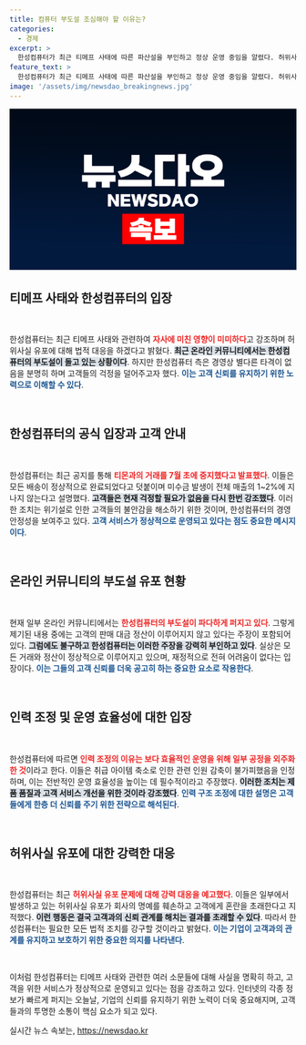 ```yaml
---
title: 컴퓨터 부도설 조심해야 할 이유는?
categories:
  - 경제
excerpt: >
  한성컴퓨터가 최근 티메프 사태에 따른 파산설을 부인하고 정상 운영 중임을 알렸다. 허위사실 유포에 법적 대응할 계획을 밝혔으며, 고객 서비스는 변동 없이 지속된다고 강조했다.
feature_text: >
  한성컴퓨터가 최근 티메프 사태에 따른 파산설을 부인하고 정상 운영 중임을 알렸다. 허위사실 유포에 법적 대응할 계획을 밝혔으며, 고객 서비스는 변동 없이 지속된다고 강조했다.
image: '/assets/img/newsdao_breakingnews.jpg'
---
```


<p><img src="/assets/img/newsdao_breakingnews.jpg" alt="koreaapp 속보" /></p>

<h2 data-ke-size="size26">티메프 사태와 한성컴퓨터의 입장</h2>

<p data-ke-size="size16">&nbsp;</p>

<p>한성컴퓨터는 최근 티메프 사태와 관련하여 <b><span style="color: #ee2323;">자사에 미친 영향이 미미하다</span></b>고 강조하며 허위사실 유포에 대해 법적 대응을 하겠다고 밝혔다. <b><span style="background-color: #21538527;">최근 온라인 커뮤니티에서는 한성컴퓨터의 부도설이 돌고 있는 상황이다</span></b>. 하지만 한성컴퓨터 측은 경영상 별다른 타격이 없음을 분명히 하며 고객들의 걱정을 덜어주고자 했다. <b><span style="color: #1a5490;">이는 고객 신뢰를 유지하기 위한 노력으로 이해할 수 있다</span></b>.</p>

<p data-ke-size="size16">&nbsp;</p>

<h2 data-ke-size="size26">한성컴퓨터의 공식 입장과 고객 안내</h2>

<p data-ke-size="size16">&nbsp;</p>

<p>한성컴퓨터는 최근 공지를 통해 <b><span style="color: #ee2323;">티몬과의 거래를 7월 초에 중지했다고 발표했다</span></b>. 이들은 모든 배송이 정상적으로 완료되었다고 덧붙이며 미수금 발생이 전체 매출의 1~2%에 지나지 않는다고 설명했다. <b><span style="background-color: #21538527;">고객들은 현재 걱정할 필요가 없음을 다시 한번 강조했다</span></b>. 이러한 조치는 위기설로 인한 고객들의 불안감을 해소하기 위한 것이며, 한성컴퓨터의 경영 안정성을 보여주고 있다. <b><span style="color: #1a5490;">고객 서비스가 정상적으로 운영되고 있다는 점도 중요한 메시지이다</span></b>.</p>

<p data-ke-size="size16">&nbsp;</p>

<h2 data-ke-size="size26">온라인 커뮤니티의 부도설 유포 현황</h2>

<p data-ke-size="size16">&nbsp;</p>

<p>현재 일부 온라인 커뮤니티에서는 <b><span style="color: #ee2323;">한성컴퓨터의 부도설이 파다하게 퍼지고 있다</span></b>. 그렇게 제기된 내용 중에는 고객의 판매 대금 정산이 이루어지지 않고 있다는 주장이 포함되어 있다. <b><span style="background-color: #21538527;">그럼에도 불구하고 한성컴퓨터는 이러한 주장을 강력히 부인하고 있다</span></b>. 실상은 모든 거래와 정산이 정상적으로 이루어지고 있으며, 재정적으로 전혀 어려움이 없다는 입장이다. <b><span style="color: #1a5490;">이는 그들의 고객 신뢰를 더욱 공고히 하는 중요한 요소로 작용한다</span></b>.</p>

<p data-ke-size="size16">&nbsp;</p>

<h2 data-ke-size="size26">인력 조정 및 운영 효율성에 대한 입장</h2>

<p data-ke-size="size16">&nbsp;</p>

<p>한성컴퓨터에 따르면 <b><span style="color: #ee2323;">인력 조정의 이유는 보다 효율적인 운영을 위해 일부 공정을 외주화한 것</span></b>이라고 한다. 이들은 취급 아이템 축소로 인한 관련 인원 감축이 불가피했음을 인정하며, 이는 전반적인 운영 효율성을 높이는 데 필수적이라고 주장했다. <b><span style="background-color: #21538527;">이러한 조치는 제품 품질과 고객 서비스 개선을 위한 것이라 강조했다</span></b>. <b><span style="color: #1a5490;">인력 구조 조정에 대한 설명은 고객들에게 한층 더 신뢰를 주기 위한 전략으로 해석된다</span></b>.</p>

<p data-ke-size="size16">&nbsp;</p>

<h2 data-ke-size="size26">허위사실 유포에 대한 강력한 대응</h2>

<p data-ke-size="size16">&nbsp;</p>

<p>한성컴퓨터는 최근 <b><span style="color: #ee2323;">허위사실 유포 문제에 대해 강력 대응을 예고했다</span></b>. 이들은 일부에서 발생하고 있는 허위사실 유포가 회사의 명예를 훼손하고 고객에게 혼란을 초래한다고 지적했다. <b><span style="background-color: #21538527;">이런 행동은 결국 고객과의 신뢰 관계를 해치는 결과를 초래할 수 있다</span></b>. 따라서 한성컴퓨터는 필요한 모든 법적 조치를 강구할 것이라고 밝혔다. <b><span style="color: #1a5490;">이는 기업이 고객과의 관계를 유지하고 보호하기 위한 중요한 의지를 나타낸다</span></b>.</p>

<p data-ke-size="size16">&nbsp;</p>

<p>이처럼 한성컴퓨터는 티메프 사태와 관련한 여러 소문들에 대해 사실을 명확히 하고, 고객을 위한 서비스가 정상적으로 운영되고 있다는 점을 강조하고 있다. 인터넷의 각종 정보가 빠르게 퍼지는 오늘날, 기업의 신뢰를 유지하기 위한 노력이 더욱 중요해지며, 고객들과의 투명한 소통이 핵심 요소가 되고 있다.</p>
실시간 뉴스 속보는, <a href="https://newsdao.kr" rel="dofollow">https://newsdao.kr</a>


